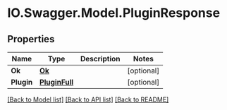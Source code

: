 # IO.Swagger.Model.PluginResponse
## Properties

Name | Type | Description | Notes
------------ | ------------- | ------------- | -------------
**Ok** | [**Ok**](Ok.md) |  | [optional] 
**Plugin** | [**PluginFull**](PluginFull.md) |  | [optional] 

[[Back to Model list]](../README.md#documentation-for-models) [[Back to API list]](../README.md#documentation-for-api-endpoints) [[Back to README]](../README.md)


